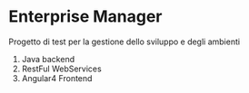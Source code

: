 # Enterprise Manager
Progetto di test per la gestione dello sviluppo e degli ambienti

1. Java backend
2. RestFul WebServices  
3. Angular4 Frontend 

 